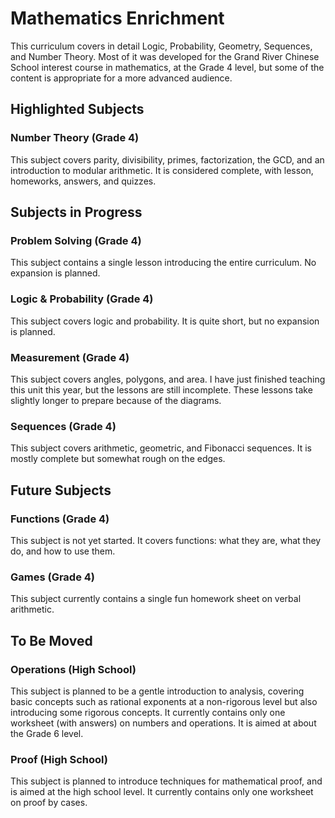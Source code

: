 # Mathematics Enrichment

This curriculum covers in detail Logic, Probability, Geometry, Sequences, and
Number Theory. Most of it was developed for the Grand River Chinese School
interest course in mathematics, at the Grade 4 level, but some of the content
is appropriate for a more advanced audience.

## Highlighted Subjects

### Number Theory (Grade 4)

This subject covers parity, divisibility, primes, factorization, the GCD, and
an introduction to modular arithmetic. It is considered complete, with lesson,
homeworks, answers, and quizzes.

## Subjects in Progress

### Problem Solving (Grade 4)

This subject contains a single lesson introducing the entire curriculum. No
expansion is planned.

### Logic & Probability (Grade 4)

This subject covers logic and probability. It is quite short, but no expansion
is planned.

### Measurement (Grade 4)

This subject covers angles, polygons, and area. I have just finished teaching
this unit this year, but the lessons are still incomplete. These lessons take
slightly longer to prepare because of the diagrams.

### Sequences (Grade 4)

This subject covers arithmetic, geometric, and Fibonacci sequences. It is
mostly complete but somewhat rough on the edges.

## Future Subjects

### Functions (Grade 4)

This subject is not yet started. It covers functions: what they are, what they
do, and how to use them.

### Games (Grade 4)

This subject currently contains a single fun homework sheet on verbal
arithmetic.

## To Be Moved

### Operations (High School)

This subject is planned to be a gentle introduction to analysis, covering basic
concepts such as rational exponents at a non-rigorous level but also introducing
some rigorous concepts. It currently contains only one worksheet (with answers)
on numbers and operations. It is aimed at about the Grade 6 level.

### Proof (High School)

This subject is planned to introduce techniques for mathematical proof, and is
aimed at the high school level. It currently contains only one worksheet on
proof by cases.
